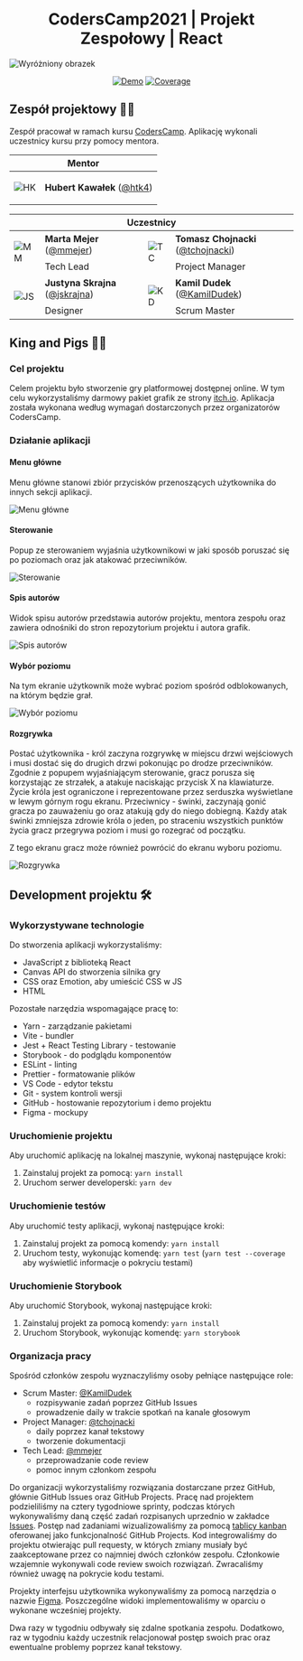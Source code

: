 <h1 align="center">CodersCamp2021 | Projekt Zespołowy | React</h1>

![Wyróżniony obrazek](docs/featured.png?raw=true)
<div align="center">

[![Demo](https://img.shields.io/badge/-demo-green?logo=github)](https://coderscamp2021-hk.github.io/CodersCamp2021.Project.React/)
[![Coverage](https://img.shields.io/codecov/c/github/CodersCamp2021-HK/CodersCamp2021.Project.React?logo=codecov)](https://app.codecov.io/gh/CodersCamp2021-HK/CodersCamp2021.Project.React)

</div>

## Zespół projektowy 👨‍💻
Zespół pracował w ramach kursu [CodersCamp](https://www.coderscamp.edu.pl/). Aplikację wykonali uczestnicy kursu przy pomocy mentora.

<table>
  <thead>
    <tr>
      <th colspan="2">Mentor</th>
    </tr>
  </thead>
  <tbody>
    <tr>
      <td>

![HK](src/public/img/hk_pixel.png?raw=true)
      </td>
      <td>**Hubert Kawałek** ([@htk4](https://github.com/htk4))</td>
    </tr>
  </tbody>
</table>

<table>
  <thead>
    <tr>
      <th colspan="4">Uczestnicy</th>
    </tr>
  </thead>
  <tbody>
    <tr>
      <td rowspan="2">
        
![MM](src/public/img/mm_pixel.png?raw=true)
      </td>
      <td>**Marta Mejer** ([@mmejer](https://github.com/mmejer))</td>
      <td rowspan="2">
        
![TC](src/public/img/tc_pixel.png?raw=true)
      </td>
      <td>**Tomasz Chojnacki** ([@tchojnacki](https://github.com/tchojnacki))</td>
    </tr>
    <tr>
      <td>Tech Lead</td>
      <td>Project Manager</td>
    </tr>
    <tr>
      <td rowspan="2">
        
![JS](src/public/img/js_pixel.png?raw=true)
      </td>
      <td>**Justyna Skrajna** ([@jskrajna](https://github.com/jskrajna))</td>
      <td rowspan="2">
        
![KD](src/public/img/kd_pixel.png?raw=true)
      </td>
      <td>**Kamil Dudek** ([@KamilDudek](https://github.com/mmejer))</td>
    </tr>
    <tr>
      <td>Designer</td>
      <td>Scrum Master</td>
    </tr>
  </tbody>
</table>

## King and Pigs 👑🐷
### Cel projektu
Celem projektu było stworzenie gry platformowej dostępnej online. W tym celu wykorzystaliśmy darmowy pakiet grafik ze strony [itch.io](https://pixelfrog-assets.itch.io/kings-and-pigs). Aplikacja została wykonana według wymagań dostarczonych przez organizatorów CodersCamp.

### Działanie aplikacji
#### Menu główne
Menu główne stanowi zbiór przycisków przenoszących użytkownika do innych sekcji aplikacji.

![Menu główne](docs/menu.png?raw=true)

#### Sterowanie
Popup ze sterowaniem wyjaśnia użytkownikowi w jaki sposób poruszać się po poziomach oraz jak atakować przeciwników.

![Sterowanie](docs/controls.png?raw=true)

#### Spis autorów
Widok spisu autorów przedstawia autorów projektu, mentora zespołu oraz zawiera odnośniki do stron repozytorium projektu i autora grafik.

![Spis autorów](docs/credits.png?raw=true)

#### Wybór poziomu
Na tym ekranie użytkownik może wybrać poziom spośród odblokowanych, na którym będzie grał.

![Wybór poziomu](docs/levels.png?raw=true)

#### Rozgrywka
Postać użytkownika - król zaczyna rozgrywkę w miejscu drzwi wejściowych i musi dostać się do drugich drzwi pokonując po drodze przeciwników. Zgodnie z popupem wyjaśniającym sterowanie, gracz porusza się korzystając ze strzałek, a atakuje naciskając przycisk X na klawiaturze. Życie króla jest ograniczone i reprezentowane przez serduszka wyświetlane w lewym górnym rogu ekranu. Przeciwnicy - świnki, zaczynają gonić gracza po zauważeniu go oraz atakują gdy do niego dobiegną. Każdy atak świnki zmniejsza zdrowie króla o jeden, po straceniu wszystkich punktów życia gracz przegrywa poziom i musi go rozegrać od początku.

Z tego ekranu gracz może również powrócić do ekranu wyboru poziomu.

![Rozgrywka](docs/game.png?raw=true)

## Development projektu 🛠
### Wykorzystywane technologie
Do stworzenia aplikacji wykorzystaliśmy:
- JavaScript z biblioteką React
- Canvas API do stworzenia silnika gry
- CSS oraz Emotion, aby umieścić CSS w JS
- HTML

Pozostałe narzędzia wspomagające pracę to:
- Yarn - zarządzanie pakietami
- Vite - bundler
- Jest + React Testing Library - testowanie
- Storybook - do podglądu komponentów
- ESLint - linting
- Prettier - formatowanie plików
- VS Code - edytor tekstu
- Git - system kontroli wersji
- GitHub - hostowanie repozytorium i demo projektu
- Figma - mockupy

### Uruchomienie projektu
Aby uruchomić aplikację na lokalnej maszynie, wykonaj następujące kroki:
1. Zainstaluj projekt za pomocą: `yarn install`
2. Uruchom serwer developerski: `yarn dev`

### Uruchomienie testów
Aby uruchomić testy aplikacji, wykonaj następujące kroki:
1. Zainstaluj projekt za pomocą komendy: `yarn install`
1. Uruchom testy, wykonując komendę: `yarn test` (`yarn test --coverage` aby wyświetlić informacje o pokryciu testami)

### Uruchomienie Storybook
Aby uruchomić Storybook, wykonaj następujące kroki:
1. Zainstaluj projekt za pomocą komendy: `yarn install`
1. Uruchom Storybook, wykonując komendę: `yarn storybook`

### Organizacja pracy
Spośród członków zespołu wyznaczyliśmy osoby pełniące następujące role:
- Scrum Master: [@KamilDudek](https://github.com/KamilDudek)
  - rozpisywanie zadań poprzez GitHub Issues
  - prowadzenie daily w trakcie spotkań na kanale głosowym
- Project Manager: [@tchojnacki](https://github.com/tchojnacki)
  - daily poprzez kanał tekstowy
  - tworzenie dokumentacji
- Tech Lead: [@mmejer](https://github.com/mmejer)
  - przeprowadzanie code review
  - pomoc innym członkom zespołu

Do organizacji wykorzystaliśmy rozwiązania dostarczane przez GitHub, głównie GitHub Issues oraz GitHub Projects. Pracę nad projektem podzieliliśmy na cztery tygodniowe sprinty, podczas których wykonywaliśmy daną część zadań rozpisanych uprzednio w zakładce [Issues](https://github.com/CodersCamp2021-HK/CodersCamp2021.Project.React/issues). Postęp nad zadaniami wizualizowaliśmy za pomocą [tablicy kanban](https://github.com/CodersCamp2021-HK/CodersCamp2021.Project.React/projects/1) oferowanej jako funkcjonalność GitHub Projects. Kod integrowaliśmy do projektu otwierając pull requesty, w których zmiany musiały być zaakceptowane przez co najmniej dwóch członków zespołu. Członkowie wzajemnie wykonywali code review swoich rozwiązań. Zwracaliśmy również uwagę na pokrycie kodu testami.

Projekty interfejsu użytkownika wykonywaliśmy za pomocą narzędzia o nazwie [Figma](https://www.figma.com/). Poszczególne widoki implementowaliśmy w oparciu o wykonane wcześniej projekty.

Dwa razy w tygodniu odbywały się zdalne spotkania zespołu. Dodatkowo, raz w tygodniu każdy uczestnik relacjonował postęp swoich prac oraz ewentualne problemy poprzez kanał tekstowy.
